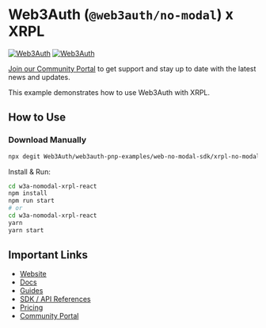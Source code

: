 # Web3Auth (`@web3auth/no-modal`) x XRPL

[![Web3Auth](https://img.shields.io/badge/Web3Auth-SDK-blue)](https://web3auth.io/docs/sdk/pnp/web/no-modal)
[![Web3Auth](https://img.shields.io/badge/Web3Auth-Community-cyan)](https://community.web3auth.io)

[Join our Community Portal](https://community.web3auth.io/) to get support and stay up to date with the latest news and updates.

This example demonstrates how to use Web3Auth with XRPL.

## How to Use

### Download Manually

```bash
npx degit Web3Auth/web3auth-pnp-examples/web-no-modal-sdk/xrpl-no-modal-example w3a-nomodal-xrpl-react
```

Install & Run:

```bash
cd w3a-nomodal-xrpl-react
npm install
npm run start
# or
cd w3a-nomodal-xrpl-react
yarn
yarn start
```

## Important Links

- [Website](https://web3auth.io)
- [Docs](https://web3auth.io/docs)
- [Guides](https://web3auth.io/docs/content-hub?type=guides)
- [SDK / API References](https://web3auth.io/docs/sdk)
- [Pricing](https://web3auth.io/pricing.html)
- [Community Portal](https://community.web3auth.io)
